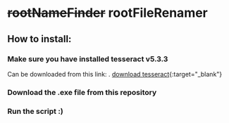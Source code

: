 # ~~rootNameFinder~~ rootFileRenamer

## How to install:

### Make sure you have installed tesseract v5.3.3
Can be downloaded from this link: . [download tesseract]([URL](https://digi.bib.uni-mannheim.de/tesseract/tesseract-ocr-w64-setup-5.3.3.20231005.exe)){:target="_blank"}


### Download the .exe file from this repository

### Run the script :)
